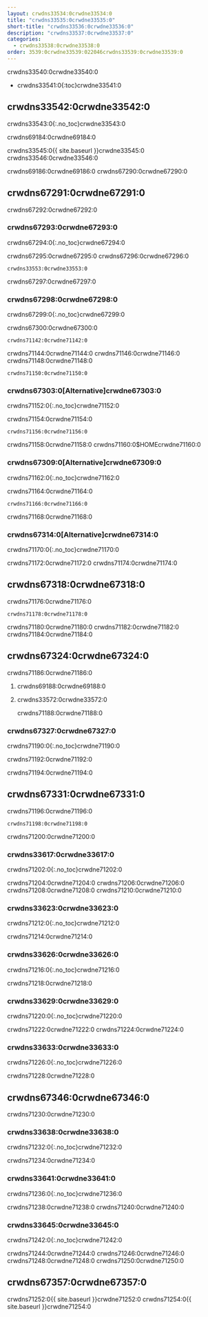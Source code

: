 ```yaml
---
layout: crwdns33534:0crwdne33534:0
title: "crwdns33535:0crwdne33535:0"
short-title: "crwdns33536:0crwdne33536:0"
description: "crwdns33537:0crwdne33537:0"
categories:
  - crwdns33538:0crwdne33538:0
order: 3539:0crwdne33539:022046crwdns33539:0crwdne33539:0
---
```

crwdns33540:0crwdne33540:0

* crwdns33541:0{:toc}crwdne33541:0

## crwdns33542:0crwdne33542:0

crwdns33543:0{:.no_toc}crwdne33543:0

crwdns69184:0crwdne69184:0

crwdns33545:0{{ site.baseurl }}crwdne33545:0 crwdns33546:0crwdne33546:0

crwdns69186:0crwdne69186:0 crwdns67290:0crwdne67290:0

## crwdns67291:0crwdne67291:0

crwdns67292:0crwdne67292:0

### crwdns67293:0crwdne67293:0

crwdns67294:0{:.no_toc}crwdne67294:0

crwdns67295:0crwdne67295:0 crwdns67296:0crwdne67296:0

    crwdns33553:0crwdne33553:0
    

crwdns67297:0crwdne67297:0

### crwdns67298:0crwdne67298:0

crwdns67299:0{:.no_toc}crwdne67299:0

crwdns67300:0crwdne67300:0

    crwdns71142:0crwdne71142:0
    

crwdns71144:0crwdne71144:0 crwdns71146:0crwdne71146:0 crwdns71148:0crwdne71148:0

    crwdns71150:0crwdne71150:0
    

### crwdns67303:0[Alternative]crwdne67303:0

crwdns71152:0{:.no_toc}crwdne71152:0

crwdns71154:0crwdne71154:0

    crwdns71156:0crwdne71156:0
    

crwdns71158:0crwdne71158:0 crwdns71160:0$HOMEcrwdne71160:0

### crwdns67309:0[Alternative]crwdne67309:0

crwdns71162:0{:.no_toc}crwdne71162:0

crwdns71164:0crwdne71164:0

    crwdns71166:0crwdne71166:0
    

crwdns71168:0crwdne71168:0

### crwdns67314:0[Alternative]crwdne67314:0

crwdns71170:0{:.no_toc}crwdne71170:0

crwdns71172:0crwdne71172:0 crwdns71174:0crwdne71174:0

## crwdns67318:0crwdne67318:0

crwdns71176:0crwdne71176:0

    crwdns71178:0crwdne71178:0
    

crwdns71180:0crwdne71180:0 crwdns71182:0crwdne71182:0 crwdns71184:0crwdne71184:0

## crwdns67324:0crwdne67324:0

crwdns71186:0crwdne71186:0

1. crwdns69188:0crwdne69188:0

2. crwdns33572:0crwdne33572:0

    crwdns71188:0crwdne71188:0
    

### crwdns67327:0crwdne67327:0

crwdns71190:0{:.no_toc}crwdne71190:0

crwdns71192:0crwdne71192:0

crwdns71194:0crwdne71194:0

## crwdns67331:0crwdne67331:0

crwdns71196:0crwdne71196:0

    crwdns71198:0crwdne71198:0
    

crwdns71200:0crwdne71200:0

### crwdns33617:0crwdne33617:0

crwdns71202:0{:.no_toc}crwdne71202:0

crwdns71204:0crwdne71204:0 crwdns71206:0crwdne71206:0 crwdns71208:0crwdne71208:0 crwdns71210:0crwdne71210:0

### crwdns33623:0crwdne33623:0

crwdns71212:0{:.no_toc}crwdne71212:0

crwdns71214:0crwdne71214:0

### crwdns33626:0crwdne33626:0

crwdns71216:0{:.no_toc}crwdne71216:0

crwdns71218:0crwdne71218:0

### crwdns33629:0crwdne33629:0

crwdns71220:0{:.no_toc}crwdne71220:0

crwdns71222:0crwdne71222:0 crwdns71224:0crwdne71224:0

### crwdns33633:0crwdne33633:0

crwdns71226:0{:.no_toc}crwdne71226:0

crwdns71228:0crwdne71228:0

## crwdns67346:0crwdne67346:0

crwdns71230:0crwdne71230:0

### crwdns33638:0crwdne33638:0

crwdns71232:0{:.no_toc}crwdne71232:0

crwdns71234:0crwdne71234:0

### crwdns33641:0crwdne33641:0

crwdns71236:0{:.no_toc}crwdne71236:0

crwdns71238:0crwdne71238:0 crwdns71240:0crwdne71240:0

### crwdns33645:0crwdne33645:0

crwdns71242:0{:.no_toc}crwdne71242:0

crwdns71244:0crwdne71244:0 crwdns71246:0crwdne71246:0 crwdns71248:0crwdne71248:0 crwdns71250:0crwdne71250:0

## crwdns67357:0crwdne67357:0

crwdns71252:0{{ site.baseurl }}crwdne71252:0 crwdns71254:0{{ site.baseurl }}crwdne71254:0